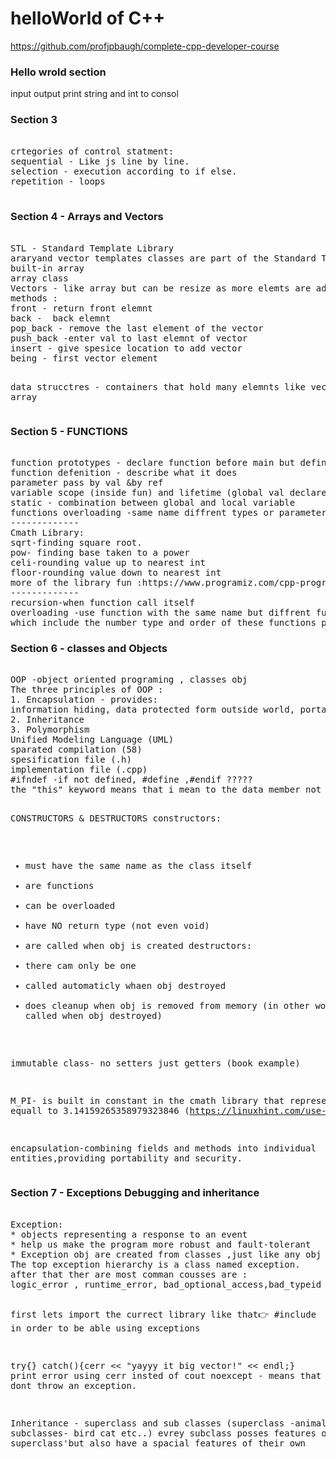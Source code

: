 # helloWorld of C++

https://github.com/profjpbaugh/complete-cpp-developer-course

<h3>Hello wrold section </h3>
input output print string and int to consol


<h3>Section 3 </h3>
<pre>  
crtegories of control statment:
sequential - Like js line by line.
selection - execution according to if else.
repetition - loops

</pre>


<h3>Section 4 - Arrays and Vectors</h3>
<pre> 
STL - Standard Template Library
araryand vector templates classes are part of the Standard Template Library
built-in array
array class
Vectors - like array but can be resize as more elemts are added to them(no need spesify initial capacity)
methods :
front - return front elemnt
back -  back elemnt
pop_back - remove the last element of the vector
push_back -enter val to last elemnt of vector
insert - give spesice location to add vector
being - first vector element


data strucctres - containers that hold many elemnts like vector or array
</pre>


<h3>Section 5 - FUNCTIONS </h3>
<pre>  
function prototypes - declare function before main but define it after main (42)
function defenition - describe what it does
parameter pass by val &by ref
variable scope (inside fun) and lifetime (global val declare above main)
static - combination between global and local variable
functions overloading -same name diffrent types or parameter
-------------
Cmath Library:
sqrt-finding square root.
pow- finding base taken to a power
celi-rounding value up to nearest int
floor-rounding value down to nearest int
more of the library fun :https://www.programiz.com/cpp-programming/library-function/cmath
-------------
recursion-when function call itself 
overloading -use function with the same name but diffrent function signatures 
which include the number type and order of these functions parameter
</pre>

<h3>Section 6 - classes and Objects </h3>
<pre>  
OOP -object oriented programing , classes obj
The three principles of OOP :
1. Encapsulation - provides: 
information hiding, data protected form outside world, portability
2. Inheritance
3. Polymorphism
Unified Modeling Language (UML)
sparated compilation (58)
spesification file (.h)
implementation file (.cpp)
#ifndef -if not defined, #define ,#endif ?????
the "this" keyword means that i mean to the data member not the parameter

CONSTRUCTORS & DESTRUCTORS
constructors:
* must have the same name as the class itself
* are functions
* can be overloaded
* have NO return type (not even void)
* are called when obj is created
destructors:
* there cam only be one
* called automaticly whaen obj destroyed
* does cleanup when obj is removed from memory
(in other words,they called when obj destroyed)

immutable class- no setters just getters (book example)

M_PI- is built in constant in the cmath library that represent pi
and equall to 3.14159265358979323846
(https://linuxhint.com/use-the-pi-constant-in-cpp/)

encapsulation-combining fields and methods into individual entities,providing
portability and security.
</pre>

<h3>Section 7 - Exceptions Debugging and inheritance</h3>
<pre>  
Exception: 
* objects representing a response to an event
* help us make the program more robust and fault-tolerant
* Exception obj are created from classes ,just like any obj are.
The top exception hierarchy is a class named exception.
after that ther are most comman cousses are : 
logic_error , runtime_error, bad_optional_access,bad_typeid

first lets import the currect library like that👉 #include<stdexcept>  in order to be able using exceptions

try{}
catch(){cerr << "yayyy it big vector!" << endl;}
print error using cerr insted of cout
noexcept - means that function dont throw an exception.


Inheritance - superclass and sub classes (superclass -animal subclasses- bird cat etc..)
evrey subclass posses features of the superclass'but also have a spacial features of their own 

</pre>